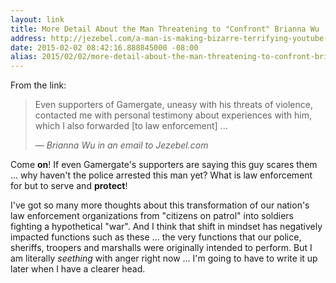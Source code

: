 ```yaml
---
layout: link
title: More Detail About the Man Threatening to "Confront" Brianna Wu
address: http://jezebel.com/a-man-is-making-bizarre-terrifying-youtube-videos-abou-1683221832
date: 2015-02-02 08:42:16.888845000 -08:00
alias: 2015/02/02/more-detail-about-the-man-threatening-to-confront-brianna-wu.html
---
```


From the link:

> Even supporters of Gamergate, uneasy with his threats of violence, contacted me with personal testimony about experiences with him, which I also forwarded [to law enforcement] ...
>
> &mdash; *Brianna Wu in an email to Jezebel.com*

Come **on**! If even Gamergate's supporters are saying this guy scares them ... why haven't the police arrested this man yet? What is law enforcement for but to serve and **protect**!

I've got so many more thoughts about this transformation of our nation's law enforcement organizations from "citizens on patrol" into soldiers fighting a hypothetical "war". And I think that shift in mindset has negatively impacted functions such as these ... the very functions that our police, sheriffs, troopers and marshalls were originally intended to perform. But I am literally *seething* with anger right now ... I'm going to have to write it up later when I have a clearer head.
